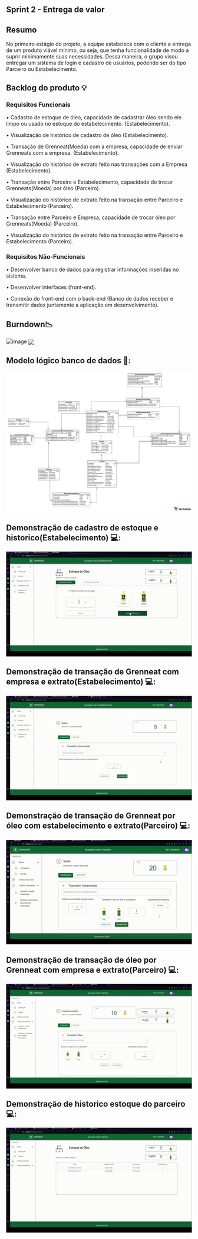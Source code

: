 ## Sprint 2 - Entrega de valor

## Resumo

<p> No primeiro estágio do projeto, a equipe estabelece com o cliente a entrega de um produto viável mínimo, ou seja, que tenha funcionalidade de modo a suprir minimamente suas necessidades. Dessa maneira, o grupo visou entregar um sistema de login e cadastro de usuários, podendo ser do tipo Parceiro ou Estabelecimento.</p>

## Backlog do produto :bulb:
### Requisitos Funcionais
<p> • Cadastro de estoque de óleo, capacidade de cadastrar óleo sendo ele limpo ou usado no estoque do estabelecimento. (Estabelecimento). </p>
<p> • Visualização de histórico de cadastro de óleo (Estabelecimento). </p>
<p> • Transação de Grenneat(Moeda) com a empresa, capacidade de enviar Grenneats com a empresa. (Estabelecimento). </p>
<p> • Visualização do histórico de extrato feito nas transações com a Empresa (Estabelecimento). </p>
<p> • Transação entre Parceiro e Estabelecimento, capacidade de trocar Grenneats(Moeda) por óleo (Parceiro).  </p>
<p> • Visualização do histórico de extrato feito na transação entre Parceiro e Estabelecimento (Parceiro).  </p>
<p> • Transação entre Parceiro e Empresa, capacidade de trocar óleo por Grenneats(Moeda) (Parceiro).  </p>
<p> • Visualização do histórico de extrato feito na transação entre Parceiro e Estabelecimento (Parceiro).  </p>

### Requisitos Não-Funcionais
<p> • Desenvolver banco de dados para registrar informações inseridas no sistema. </p>
<p> • Desenvolver interfaces (front-end). </p>
<p> • Conexão do front-end com o back-end (Banco de dados receber e transmitir dados juntamente a aplicação em desenvolvimento). </p>

## Burndown:chart_with_downwards_trend:
![image]()
<img align="center" src="Gifs/User%20Story2%20API4SEM.xlsx"/>

## Modelo lógico banco de dados 🧩:

<img align="center" src="Gifs/BancoConceitual.png"/>

## Demonstração de cadastro de estoque e historico(Estabelecimento) 💻:

<img align="center" src="Gifs/CadastroEstoque.gif"/>

## Demonstração de transação de Grenneat com empresa e extrato(Estabelecimento) 💻:

<img align="center" src="Gifs/EstabEmpresa.gif"/>

## Demonstração de transação de Grenneat por óleo com estabelecimento e extrato(Parceiro) 💻:

<img align="center" src="Gifs/TRNParcEstab2.gif"/>

## Demonstração de transação de óleo por Grenneat com empresa e extrato(Parceiro) 💻:

<img align="center" src="Gifs/TRNParcEmp_1.gif"/>

## Demonstração de historico estoque do parceiro 💻:

<img align="center" src="Gifs/ParcEstoque_1.gif"/>
